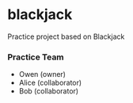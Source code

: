 # blackjack
Practice project based on Blackjack

### Practice Team
* Owen (owner)
* Alice (collaborator)
* Bob (collaborator)